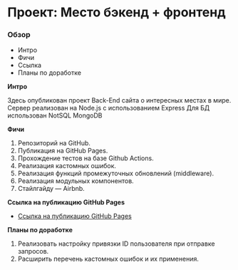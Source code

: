# Проект: Место бэкенд + фронтенд

### Обзор
* Интро
* Фичи
* Ссылка
* Планы по доработке

**Интро**

Здесь опубликован проект Back-End сайта о интересных местах в мире.
Сервер реализован на Node.js с использованием Express
Для БД использован NotSQL MongoDB

**Фичи**

1. Репозиторий на GitHub.
2. Публикация на GitHub Pages.
3. Прохождение тестов на базе Github Actions.
4. Реализация кастомных ошибок.
5. Реализация функций промежуточных обновлений (middleware).
6. Реализация модульных компонентов.
7. Cтайлгайду — Airbnb.

**Ссылка на публикацию GitHub Pages**

* [Ссылка на публикацию GitHub Pages](https://atadrakula.github.io/express-mesto-gha/)

**Планы по доработке**

1. Реализовать настройку привязки ID пользователя при отправке запросов.
2. Расширить перечень кастомных ошибок и их применения.
